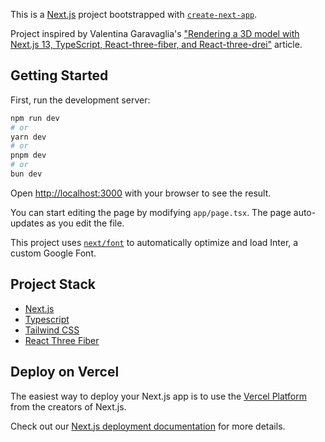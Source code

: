 This is a [Next.js](https://nextjs.org/) project bootstrapped with [`create-next-app`](https://github.com/vercel/next.js/tree/canary/packages/create-next-app).

Project inspired by Valentina Garavaglia's ["Rendering a 3D model with Next.js 13, TypeScript, React-three-fiber, and React-three-drei"](https://medium.com/@valentinagaravaglia/rendering-a-3d-model-with-next-js-13-typescript-react-three-fiber-and-react-three-drei-84476c3b6a5d) article.

## Getting Started

First, run the development server:

```bash
npm run dev
# or
yarn dev
# or
pnpm dev
# or
bun dev
```

Open [http://localhost:3000](http://localhost:3000) with your browser to see the result.

You can start editing the page by modifying `app/page.tsx`. The page auto-updates as you edit the file.

This project uses [`next/font`](https://nextjs.org/docs/basic-features/font-optimization) to automatically optimize and load Inter, a custom Google Font.

## Project Stack
- [Next.js](https://nextjs.org/docs)
- [Typescript](https://www.typescriptlang.org/)
- [Tailwind CSS](https://tailwindcss.com/)
- [React Three Fiber](https://docs.pmnd.rs/react-three-fiber/getting-started/introduction) 

## Deploy on Vercel

The easiest way to deploy your Next.js app is to use the [Vercel Platform](https://vercel.com/new?utm_medium=default-template&filter=next.js&utm_source=create-next-app&utm_campaign=create-next-app-readme) from the creators of Next.js.

Check out our [Next.js deployment documentation](https://nextjs.org/docs/deployment) for more details.
